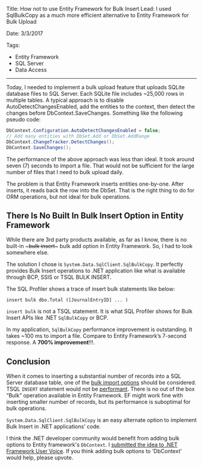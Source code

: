 Title: How not to use Entity Framework for Bulk Insert
Lead: I used SqlBulkCopy as a much more efficient alternative to Entity Framework for Bulk Upload

Date: 3/3/2017

Tags:

- Entity Framework
- SQL Server
- Data Access
---

Today, I needed to implement a bulk upload feature that uploads SQLite database files to SQL Server. Each SQLite file includes ~25,000 rows in multiple tables. 
A typical approach is to disable AutoDetectChangesEnabled, add the entities to the context, then detect the changes before DbContext.SaveChanges. Something like the following pseudo code:

```cs
DbContext.Configuration.AutoDetectChangesEnabled = false;
// Add many entities with DbSet.Add or DbSet.AddRange
DbContext.ChangeTracker.DetectChanges();
DbContext.SaveChanges();
```

The performance of the above approach was less than ideal. It took around seven (7) seconds to import a file. That would not be sufficient for the large number of files that I need to bulk upload daily. 

The problem is that Entity Framework inserts entities one-by-one. After inserts, it reads back the row into the DbSet. That is the right thing to do for ORM operations, but not ideal for bulk operations. 

## There Is No Built In Bulk Insert Option in Entity Framework

While there are 3rd party products available, as far as I know, there is no built-in ~~~bulk insert~~~ bulk add option in Entity Framework. So, I had to look somewhere else.

The solution I chose is `System.Data.SqlClient.SqlBulkCopy`. It perfectly provides Bulk Insert operations to .NET application like what is available through BCP, SSIS or TSQL BULK INSERT.

The SQL Profiler shows a trace of insert bulk statements like below:

```
insert bulk dbo.Total ([JournalEntryID] ... )
```

`insert bulk` is not a  TSQL statement. It is what SQL Profiler shows for Bulk Insert APIs like .NET `SqlBulkCopy` or BCP.

In my application, `SqlBulkCopy` performance improvement is outstanding. It takes ~100 ms to import a file. Compare to Entity Framework’s 7-second response. A **700%  improvement**!!!.

## Conclusion

When it comes to inserting a substantial number of records into a SQL Server database table, one of the [bulk import options](https://msdn.microsoft.com/en-us/library/ms187042.aspx) should be considered. TSQL `INSERT` statement would not be [performant](http://stackoverflow.com/questions/2112743/what-does-performant-software-actually-mean). 
There is no out of the box “Bulk” operation available in Entity Framework. EF might work fine with inserting smaller number of records, but its performance is suboptimal for bulk operations.

`System.Data.SqlClient.SqlBulkCopy` is an easy alternate option to implement Bulk Insert in .NET applications’ code. 

I think the .NET developer community would benefit from adding bulk options to Entity framework's `DbContext`. I [submitted the idea to .NET Framework User Voice](https://visualstudio.uservoice.com/forums/121579-visual-studio-ide/suggestions/18537679-implement-bulk-insert-in-entity-framework). If you think adding bulk options to 'DbContext' would help, please upvote.
